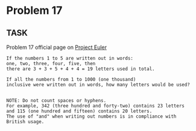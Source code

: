 Problem 17 
===

## TASK ##

Problem 17 official page on [Project Euler](http://projecteuler.net/problem=17)

	If the numbers 1 to 5 are written out in words:
	one, two, three, four, five, then
	there are 3 + 3 + 5 + 4 + 4 = 19 letters used in total.

	If all the numbers from 1 to 1000 (one thousand)
	inclusive were written out in words, how many letters would be used?


	NOTE: Do not count spaces or hyphens.
	For example, 342 (three hundred and forty-two) contains 23 letters
	and 115 (one hundred and fifteen) contains 20 letters.
	The use of "and" when writing out numbers is in compliance with British usage.